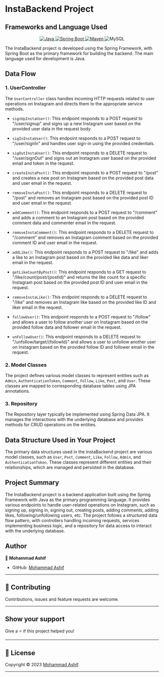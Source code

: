 # InstaBackend Project 

## Frameworks and Language Used

<p align="center">
<a href="Java url">
    <img alt="Java" src="https://img.shields.io/badge/Java->=8-darkblue.svg" />
</a>
  <a href="Spring Boot url" >
    <img alt="Spring Boot" src="https://img.shields.io/badge/Spring Boot-3.0.6-brightgreen.svg" />
</a>
<a href="Maven url" >
    <img alt="Maven" src="https://img.shields.io/badge/maven-3.0.5-brightgreen.svg" />
</a>
  
<a >
    <img alt="MySQL" src="https://img.shields.io/badge/MySQL-blue.svg">
</a>
</p>

The InstaBackend project is developed using the Spring Framework, with Spring Boot as the primary framework for building the backend. The main language used for development is Java.

## Data Flow

### 1. UserController
The `UserController` class handles incoming HTTP requests related to user operations on Instagram and directs them to the appropriate service methods.

- `signUpInstaUser()`: This endpoint responds to a POST request to "/user/signup" and signs up a new Instagram user based on the provided user data in the request body.

- `sigInInstaUser()`: This endpoint responds to a POST request to "/user/signIn" and handles user sign-in using the provided credentials.

- `sigOutInstaUser()`: This endpoint responds to a DELETE request to "/user/signOut" and signs out an Instagram user based on the provided email and token in the request.

- `createInstaPost()`: This endpoint responds to a POST request to "/post" and creates a new post on Instagram based on the provided post data and user email in the request.

- `removeInstaPost()`: This endpoint responds to a DELETE request to "/post" and removes an Instagram post based on the provided post ID and user email in the request.

- `addComment()`: This endpoint responds to a POST request to "/comment" and adds a comment to an Instagram post based on the provided comment data and commenter email in the request.

- `removeInstaComment()`: This endpoint responds to a DELETE request to "/comment" and removes an Instagram comment based on the provided comment ID and user email in the request.

- `addLike()`: This endpoint responds to a POST request to "/like" and adds a like to an Instagram post based on the provided like data and liker email in the request.

- `getLikeCountByPost()`: This endpoint responds to a GET request to "/like/count/post/{postId}" and returns the like count for a specific Instagram post based on the provided post ID and user email in the request.

- `removeInstaLike()`: This endpoint responds to a DELETE request to "/like" and removes an Instagram like based on the provided like ID and liker email in the request.

- `followUser()`: This endpoint responds to a POST request to "/follow" and allows a user to follow another user on Instagram based on the provided follow data and follower email in the request.

- `unFollowUser()`: This endpoint responds to a DELETE request to "/unfollow/target/{followId}" and allows a user to unfollow another user on Instagram based on the provided follow ID and follower email in the request.

### 2. Model Classes
The project defines various model classes to represent entities such as `Admin`, `AuthenticationToken`, `Comment`, `Follow`, `Like`, `Post`, and `User`. These classes are mapped to corresponding database tables using JPA annotations.

### 3. Repository
 The Repository layer typically be implemented using Spring Data JPA. It manages the interactions with the underlying database and provides methods for CRUD operations on the entities.


## Data Structure Used in Your Project

The primary data structures used in the InstaBackend project are various model classes, such as `User`, `Post`, `Comment`, `Like`, `Follow`, `Admin`, and `AuthenticationToken`. These classes represent different entities and their relationships, which are managed and persisted in the database.

## Project Summary

The InstaBackend project is a backend application built using the Spring Framework with Java as the primary programming language. It provides various endpoints to handle user-related operations on Instagram, such as signing up, signing in, signing out, creating posts, adding comments, adding likes, following/unfollowing users, etc. The project follows a structured data flow pattern, with controllers handling incoming requests, services implementing business logic, and a repository for data access to interact with the underlying database.

## Author

👤 **Mohammad Ashif**

* GitHub: [Mohammad Ashif]( https://github.com/ashifdeveloper)

    
---

## 🤝 Contributing

Contributions, issues and feature requests are welcome.
    
---
    
## Show your support

Give a ⭐️ if this project helped you!
    
---
    
## 📝 License

Copyright © 2023 [Mohammad Ashif]( https://github.com/ashifdeveloper).<br />
    
---
